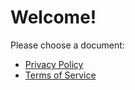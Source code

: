 # Welcome!

Please choose a document:

- [Privacy Policy](privacy-policy)
- [Terms of Service](terms-of-service)
